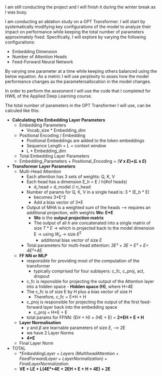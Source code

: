I am still conducting the project and I will finish it during the winter break as I was busy.

I am conducting an ablation study on a GPT Transformer. I will start by systematically modifying key configurations of the model to analyze their impact on performance while keeping the total number of parameters approximately fixed. 
Specifically, I will explore by varying the following configurations:
- Embedding Dimension
- Number of Attention Heads
- Feed-Forward Neural Network

By varying one parameter at a time while keeping others balanced using the below equation. 
As a metric I will use perplexity to asses how the model performance changes as the parametersallocation in the model changes.

In order to perform the assesment I will use the code that I completed for HW6, of the Applied Deep Learning course.

The total number of parameters in the GPT Transformer I will use, can be calculed like this:

- **Calculating the Embedding Layer Parameters**
    - Embedding Parameters
        - Vocab_size * Embedding_dim
    - Positional Encoding / Embedding
        - Positional Embeddings are added to the token embeddings
        - Sequence Length = L = context window
        - L * Embedding_dim
    - Total Embedding Layer Parameters
    - Embedding_Parameters + Positional_Encoding = (***V* x *E*)+(*L* x *E*)**
- **Transformer Layer Parameters**
    - Multi-Head Attention
        - Each attention has 3 sets of weights: Q, K, V
        - Each head has a dimension E_h = E / h(#of heads)
            - d_head = d_model // n_head
        - Number of params for Q, K, V in a single head is: 3 * (E_h * E)
            - becomes 3*E^2
            - Add a bias vector of 3*E
        - Output of MHA is a weighted sum of the heads —> requires an additional projection, with weights **Wo: E*E**
            - **Wo** is the **output projection matrix**
            - The output of all $h$ are concatenated into a single matrix of size $T * E$  → which is projected back to the model dimension E → using $W_o$ → size $E^2$
                - additional bias vector of size $E$
        - Total parameters for multi-head attention: *3E² + 3E + E² + E= **4E²+4E*.**
    - **FF NN or MLP**
        - responsible for providing most of the computation of the transformer
            - typically comprised for four sublayers: c_fc, c_proj, act, dropout
        - c_fc is reponsible for projecting the output of the Attention layer into a hidden space - **Hidden space (H)**, where H=4E
        - The c_fc is of size E by H plus a bias vector of size H
            - Therefore, c_fc = E*H + H
        - c_proj is responsible for projecting the output of the first feed-forward layer back into the embedding space
            - c_proj = H*E + E
        - total params for FFNN: (E*H + H) + (H*E + E) = **2*EH + E + H**
    - **Layer Normalisation**
        - $\gamma$ and $\beta$ are learnable parameters of size $E$, —> 2E
        - we have 2 Layer Norms
        - **4*E**
    - Final Layer Norm
- TOTAL
    - **EmbeddingLayer + Layers *(MultiheadAttention + FeedForwardLayer + LayerNormalization) + FinalLayerNormalization**
    - **VE + LE + L(4E²+4E + 2EH + E + H + 4E) + 2E**
